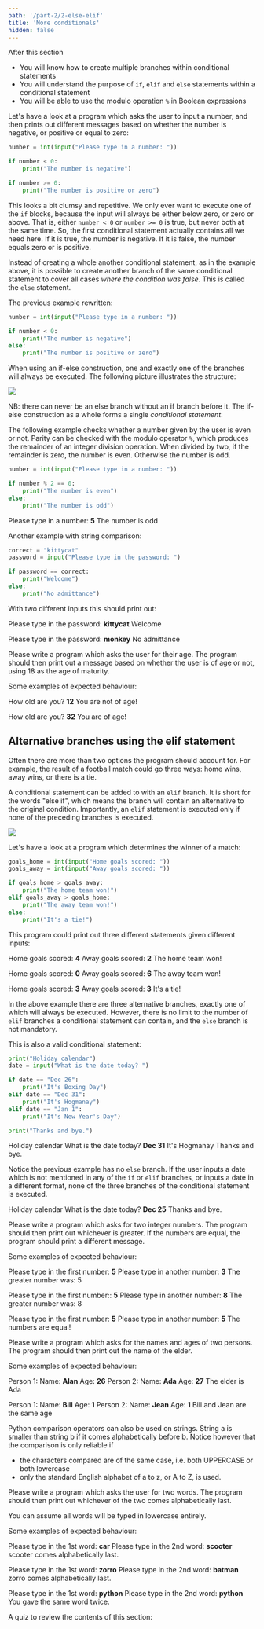 ```yaml
---
path: '/part-2/2-else-elif'
title: 'More conditionals'
hidden: false
---
```


<text-box variant='learningObjectives' name="Learning objectives">

After this section

- You will know how to create multiple branches within conditional statements
- You will understand the purpose of `if`, `elif` and `else` statements within a conditional statement
- You will be able to use the modulo operation `%` in Boolean expressions

</text-box>

Let's have a look at a program which asks the user to input a number, and then prints out different messages based on whether the number is negative, or positive or equal to zero:

```python
number = int(input("Please type in a number: "))

if number < 0:
    print("The number is negative")

if number >= 0:
    print("The number is positive or zero")
```

This looks a bit clumsy and repetitive. We only ever want to execute one of the `if` blocks, because the input will always be either below zero, or zero or above. That is, either `number < 0` or `number >= 0` is true, but never both at the same time. So, the first conditional statement actually contains all we need here. If it is true, the number is negative. If it is false, the number equals zero or is positive.

Instead of creating a whole another conditional statement, as in the example above, it is possible to create another branch of the same conditional statement to cover all cases _where the condition was false_. This is called the `else` statement.

The previous example rewritten:

```python
number = int(input("Please type in a number: "))

if number < 0:
    print("The number is negative")
else:
    print("The number is positive or zero")
```

When using an if-else construction, one and exactly one of the branches will always be executed. The following picture illustrates the structure:

<img src="2_2_1.png">

NB: there can never be an else branch without an if branch before it. The if-else construction as a whole forms a single _conditional statement_.

The following example checks whether a number given by the user is even or not. Parity can be checked with the modulo operator `%`, which produces the remainder of an integer division operation. When divided by two, if the remainder is zero, the number is even. Otherwise the number is odd.

```python
number = int(input("Please type in a number: "))

if number % 2 == 0:
    print("The number is even")
else:
    print("The number is odd")
```

<sample-output>

Please type in a number: **5**
The number is odd

</sample-output>

Another example with string comparison:

```python
correct = "kittycat"
password = input("Please type in the password: ")

if password == correct:
    print("Welcome")
else:
    print("No admittance")
```

With two different inputs this should print out:

<sample-output>

Please type in the password: **kittycat**
Welcome

</sample-output>

<sample-output>

Please type in the password: **monkey**
No admittance

</sample-output>


<in-browser-programming-exercise name="Age of maturity" tmcname="part02-04_age_of_maturity" height="400px">

Please write a program which asks the user for their age. The program should then print out a message based on whether the user is of age or not, using 18 as the age of maturity.

Some examples of expected behaviour:

<sample-output>

How old are you? **12**
You are not of age!

</sample-output>


<sample-output>

How old are you? **32**
You are of age!

</sample-output>

</in-browser-programming-exercise>

## Alternative branches using the elif statement

Often there are more than two options the program should account for. For example, the result of a football match could go three ways: home wins, away wins, or there is a tie.

A conditional statement can be added to with an `elif` branch. It is short for the words "else if", which means the branch will contain an alternative to the original condition. Importantly, an `elif` statement is executed only if none of the preceding branches is executed.  

<img src="2_2_2.png">

Let's have a look at a program which determines the winner of a match:

```python
goals_home = int(input("Home goals scored: "))
goals_away = int(input("Away goals scored: "))

if goals_home > goals_away:
    print("The home team won!")
elif goals_away > goals_home:
    print("The away team won!")
else:
    print("It's a tie!")
```

This program could print out three different statements given different inputs:

<sample-output>

Home goals scored: **4**
Away goals scored: **2**
The home team won!

</sample-output>

<sample-output>

Home goals scored: **0**
Away goals scored: **6**
The away team won!

</sample-output>

<sample-output>

Home goals scored: **3**
Away goals scored: **3**
It's a tie!

</sample-output>

In the above example there are three alternative branches, exactly one of which will always be executed. However, there is no limit to the number of `elif` branches a conditional statement can contain, and the `else` branch is not mandatory.

This is also a valid conditional statement:

```python
print("Holiday calendar")
date = input("What is the date today? ")

if date == "Dec 26":
    print("It's Boxing Day")
elif date == "Dec 31":
    print("It's Hogmanay")
elif date == "Jan 1":
    print("It's New Year's Day")

print("Thanks and bye.")
```

<sample-output>

Holiday calendar
What is the date today? **Dec 31**
It's Hogmanay
Thanks and bye.

</sample-output>

Notice the previous example has no `else` branch. If the user inputs a date which is not mentioned in any of the `if` or `elif` branches, or inputs a date in a different format, none of the three branches of the conditional statement is executed.

<sample-output>

Holiday calendar
What is the date today? **Dec 25**
Thanks and bye.

</sample-output>

<in-browser-programming-exercise name="Greater than or equal to" tmcname="part02-05_greater_or_equal"  height="400px">

Please write a program which asks for two integer numbers. The program should then print out whichever is greater. If the numbers are equal, the program should print a different message.

Some examples of expected behaviour:

<sample-output>

Please type in the first number: **5**
Please type in another number: **3**
The greater number was: 5

</sample-output>

<sample-output>

Please type in the first number:: **5**
Please type in another number: **8**
The greater number was: 8

</sample-output>

<sample-output>

Please type in the first number: **5**
Please type in another number: **5**
The numbers are equal!

</sample-output>

</in-browser-programming-exercise>


<in-browser-programming-exercise name="The elder" tmcname="part02-06_elder" height="550px">

Please write a program which asks for the names and ages of two persons. The program should then print out the name of the elder.

Some examples of expected behaviour:

<sample-output>

Person 1:
Name: **Alan**
Age: **26**
Person 2:
Name: **Ada**
Age: **27**
The elder is Ada

</sample-output>

<sample-output>

Person 1:
Name: **Bill**
Age: **1**
Person 2:
Name: **Jean**
Age: **1**
Bill and Jean are the same age

</sample-output>

</in-browser-programming-exercise>

<in-browser-programming-exercise name="Alphabetically last" tmcname="part02-07_alphabetically_last"  height="500px">

Python comparison operators can also be used on strings. String a is smaller than string b if it comes alphabetically before b. Notice however that the comparison is only reliable if
- the characters compared are of the same case, i.e. both UPPERCASE or both lowercase
- only the standard English alphabet of a to z, or A to Z, is used.

Please write a program which asks the user for two words. The program should then print out whichever of the two comes alphabetically last. 

You can assume all words will be typed in lowercase entirely.

Some examples of expected behaviour:

<sample-output>

Please type in the 1st word: **car**
Please type in the 2nd word: **scooter**
scooter comes alphabetically last.

</sample-output>

<sample-output>

Please type in the 1st word: **zorro**
Please type in the 2nd word: **batman**
zorro comes alphabetically last.

</sample-output>

<sample-output>

Please type in the 1st word: **python**
Please type in the 2nd word: **python**
You gave the same word twice.

</sample-output>

</in-browser-programming-exercise>

A quiz to review the contents of this section:

<quiz id="82f644fe-5d89-5153-842a-11d5d11bc059"></quiz>
